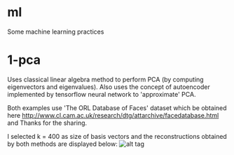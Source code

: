 # ml
Some machine learning practices

# 1-pca

Uses classical linear algebra method to perform PCA (by computing eigenvectors and eigenvalues). Also uses the concept of autoencoder implemented by tensorflow neural network to 'approximate' PCA.

Both examples use 'The ORL Database of Faces' dataset which be obtained here http://www.cl.cam.ac.uk/research/dtg/attarchive/facedatabase.html and Thanks for the sharing.

I selected k = 400 as size of basis vectors and the reconstructions obtained by both methods are displayed below:
![alt tag](https://https://raw.githubusercontent.com/wayneiny/ml/master/1-pca/reconstructions/la/pca_recon_10.png)
